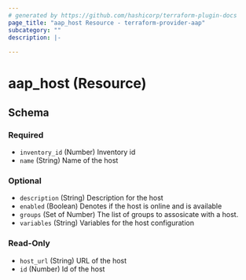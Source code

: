```yaml
---
# generated by https://github.com/hashicorp/terraform-plugin-docs
page_title: "aap_host Resource - terraform-provider-aap"
subcategory: ""
description: |-
  
---
```


# aap_host (Resource)





<!-- schema generated by tfplugindocs -->
## Schema

### Required

- `inventory_id` (Number) Inventory id
- `name` (String) Name of the host

### Optional

- `description` (String) Description for the host
- `enabled` (Boolean) Denotes if the host is online and is available
- `groups` (Set of Number) The list of groups to assosicate with a host.
- `variables` (String) Variables for the host configuration

### Read-Only

- `host_url` (String) URL of the host
- `id` (Number) Id of the host
